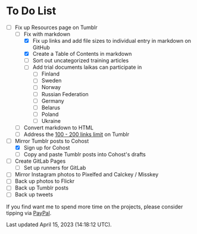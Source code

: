 # To Do List
- [ ] Fix up Resources page on Tumblr
  - [ ] Fix with markdown 
    - [x] Fix up links and add file sizes to individual entry in markdown on GitHub
    - [x] Create a Table of Contents in markdown 
    - [ ] Sort out uncategorized training articles
    - [ ] Add trial documents laikas can participate in
      - [ ] Finland
      - [ ] Sweden
      - [ ] Norway
      - [ ] Russian Federation
      - [ ] Germany
      - [ ] Belarus
      - [ ] Poland
      - [ ] Ukraine
  - [ ] Convert markdown to HTML 
  - [ ] Address the [100 - 200 links limit](https://ghostflowerdreams.tumblr.com/post/172971851062) on Tumblr
- [ ] Mirror Tumblr posts to Cohost
  - [x] Sign up for Cohost
  - [ ] Copy and paste Tumblr posts into Cohost's drafts
- [ ] Create GitLab Pages
  - [ ] Set up runners for GitLab
- [ ] Mirror Instagram photos to Pixelfed and Calckey / Misskey
- [ ] Back up photos to Flickr
- [ ] Back up Tumblr posts
- [ ] Back up tweets

If you find want me to spend more time on the projects, please consider tipping via [PayPal](https://paypal.me/bglamours).

Last updated April 15, 2023 (14:18:12 UTC).
